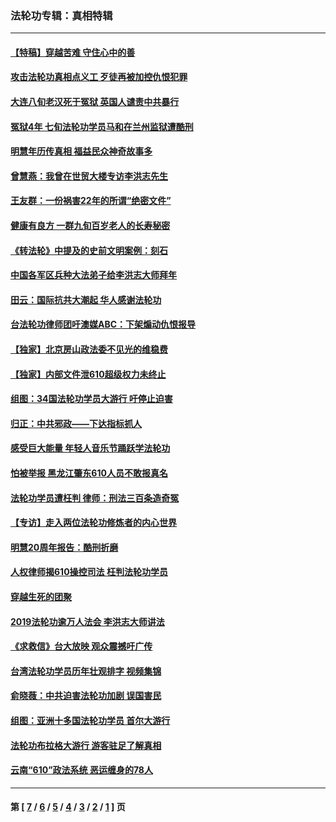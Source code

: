 ### 法轮功专辑：真相特辑
---
#### [【特稿】穿越苦难 守住心中的善](../../pages/nf4389/n13784979.md?11120430) 
#### [攻击法轮功真相点义工 歹徒再被加控仇恨犯罪](../../pages/nf4389/n13601019.md?11120430) 
#### [大连八旬老汉死于冤狱 英国人谴责中共暴行](../../pages/nf4389/n13480118.md?11120430) 
#### [冤狱4年 七旬法轮功学员马和在兰州监狱遭酷刑](../../pages/nf4389/n13304688.md?11120430) 
#### [明慧年历传真相 福益民众神奇故事多](../../pages/nf4389/n13294545.md?11120430) 
#### [曾慧燕：我曾在世贸大楼专访李洪志先生](../../pages/nf4389/n12898729.md?11120430) 
#### [王友群：一份祸害22年的所谓“绝密文件”](../../pages/nf4389/n12871750.md?11120430) 
#### [健康有良方 一群九旬百岁老人的长寿秘密](../../pages/nf4389/n12847475.md?11120430) 
#### [《转法轮》中提及的史前文明案例：刻石](../../pages/nf4389/n12758577.md?11120430) 
#### [中国各军区兵种大法弟子给李洪志大师拜年](../../pages/nf4389/n12750047.md?11120430) 
#### [田云：国际抗共大潮起 华人感谢法轮功](../../pages/nf4389/n12357708.md?11120430) 
#### [台法轮功律师团吁澳媒ABC：下架煽动仇恨报导](../../pages/nf4389/n12279917.md?11120430) 
#### [【独家】北京房山政法委不见光的维稳费](../../pages/nf4389/n12031979.md?11120430) 
#### [【独家】内部文件泄610超级权力未终止](../../pages/nf4389/n12023895.md?11120430) 
#### [组图：34国法轮功学员大游行 吁停止迫害](../../pages/nf4389/n11492658.md?11120430) 
#### [归正：中共邪政——下达指标抓人](../../pages/nf4389/n11474770.md?11120430) 
#### [感受巨大能量 年轻人音乐节踊跃学法轮功](../../pages/nf4389/n11441981.md?11120430) 
#### [怕被举报 黑龙江肇东610人员不敢报真名](../../pages/nf4389/n11436499.md?11120430) 
#### [法轮功学员遭枉判 律师：刑法三百条造奇冤](../../pages/nf4389/n11433943.md?11120430) 
#### [【专访】走入两位法轮功修炼者的内心世界](../../pages/nf4389/n11415623.md?11120430) 
#### [明慧20周年报告：酷刑折磨](../../pages/nf4389/n11387954.md?11120430) 
#### [人权律师揭610操控司法 枉判法轮功学员](../../pages/nf4389/n11313370.md?11120430) 
#### [穿越生死的团聚](../../pages/nf4389/n11258922.md?11120430) 
#### [2019法轮功逾万人法会 李洪志大师讲法](../../pages/nf4389/n11265303.md?11120430) 
#### [《求救信》台大放映 观众震撼吁广传](../../pages/nf4389/n10922251.md?11120430) 
#### [台湾法轮功学员历年壮观排字 视频集锦](../../pages/nf4389/n10878789.md?11120430) 
#### [俞晓薇：中共迫害法轮功加剧 误国害民](../../pages/nf4389/n10859260.md?11120430) 
#### [组图：亚洲十多国法轮功学员 首尔大游行](../../pages/nf4389/n10781149.md?11120430) 
#### [法轮功布拉格大游行 游客驻足了解真相](../../pages/nf4389/n10749360.md?11120430) 
#### [云南“610”政法系统 恶运缠身的78人](../../pages/nf4389/n10747534.md?11120430) 

---
#### 第 [ [7](./7.md?11120430) / [6](./6.md?11120430) / [5](./5.md?11120430) / [4](./4.md?11120430) / [3](./3.md?11120430) / [2](./2.md?11120430) / [1](./1.md?11120430) ] 页
